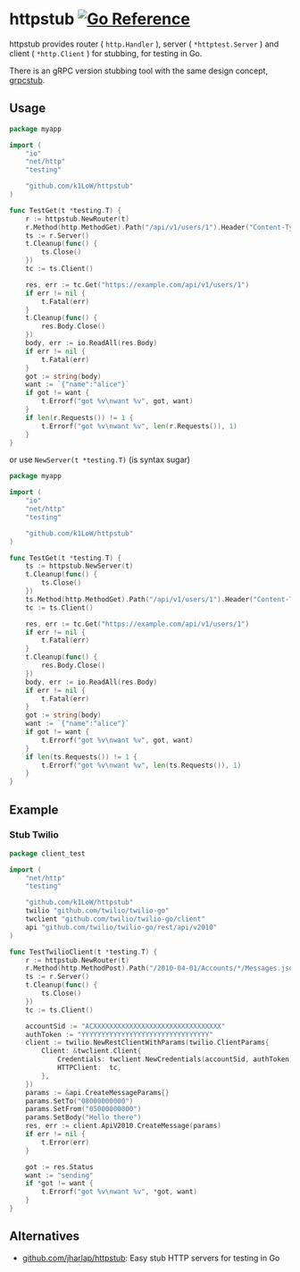 # httpstub [![Go Reference](https://pkg.go.dev/badge/github.com/k1LoW/httpstub.svg)](https://pkg.go.dev/github.com/k1LoW/httpstub)

httpstub provides router ( `http.Handler` ), server ( `*httptest.Server` ) and client ( `*http.Client` ) for stubbing, for testing in Go.

There is an gRPC version stubbing tool with the same design concept, [grpcstub](https://github.com/k1LoW/grpcstub).

## Usage

``` go
package myapp

import (
	"io"
	"net/http"
	"testing"

	"github.com/k1LoW/httpstub"
)

func TestGet(t *testing.T) {
	r := httpstub.NewRouter(t)
	r.Method(http.MethodGet).Path("/api/v1/users/1").Header("Content-Type", "application/json").ResponseString(http.StatusOK, `{"name":"alice"}`)
	ts := r.Server()
	t.Cleanup(func() {
		ts.Close()
	})
	tc := ts.Client()

	res, err := tc.Get("https://example.com/api/v1/users/1")
	if err != nil {
		t.Fatal(err)
	}
	t.Cleanup(func() {
		res.Body.Close()
	})
	body, err := io.ReadAll(res.Body)
	if err != nil {
		t.Fatal(err)
	}
	got := string(body)
	want := `{"name":"alice"}`
	if got != want {
		t.Errorf("got %v\nwant %v", got, want)
	}
	if len(r.Requests()) != 1 {
		t.Errorf("got %v\nwant %v", len(r.Requests()), 1)
	}
}
```

or use `NewServer(t *testing.T)` (is syntax sugar)

``` go
package myapp

import (
	"io"
	"net/http"
	"testing"

	"github.com/k1LoW/httpstub"
)

func TestGet(t *testing.T) {
	ts := httpstub.NewServer(t)
	t.Cleanup(func() {
		ts.Close()
	})
	ts.Method(http.MethodGet).Path("/api/v1/users/1").Header("Content-Type", "application/json").ResponseString(http.StatusOK, `{"name":"alice"}`)
	tc := ts.Client()

	res, err := tc.Get("https://example.com/api/v1/users/1")
	if err != nil {
		t.Fatal(err)
	}
	t.Cleanup(func() {
		res.Body.Close()
	})
	body, err := io.ReadAll(res.Body)
	if err != nil {
		t.Fatal(err)
	}
	got := string(body)
	want := `{"name":"alice"}`
	if got != want {
		t.Errorf("got %v\nwant %v", got, want)
	}
	if len(ts.Requests()) != 1 {
		t.Errorf("got %v\nwant %v", len(ts.Requests()), 1)
	}
}
```

## Example

### Stub Twilio

``` go
package client_test

import (
	"net/http"
	"testing"

	"github.com/k1LoW/httpstub"
	twilio "github.com/twilio/twilio-go"
	twclient "github.com/twilio/twilio-go/client"
	api "github.com/twilio/twilio-go/rest/api/v2010"
)

func TestTwilioClient(t *testing.T) {
	r := httpstub.NewRouter(t)
	r.Method(http.MethodPost).Path("/2010-04-01/Accounts/*/Messages.json").ResponseString(http.StatusCreated, `{"status":"sending"}`)
	ts := r.Server()
	t.Cleanup(func() {
		ts.Close()
	})
	tc := ts.Client()

	accountSid := "ACXXXXXXXXXXXXXXXXXXXXXXXXXXXXXXXX"
	authToken := "YYYYYYYYYYYYYYYYYYYYYYYYYYYYYYYY"
	client := twilio.NewRestClientWithParams(twilio.ClientParams{
		Client: &twclient.Client{
			Credentials: twclient.NewCredentials(accountSid, authToken),
			HTTPClient:  tc,
		},
	})
	params := &api.CreateMessageParams{}
	params.SetTo("08000000000")
	params.SetFrom("05000000000")
	params.SetBody("Hello there")
	res, err := client.ApiV2010.CreateMessage(params)
	if err != nil {
		t.Error(err)
	}

	got := res.Status
	want := "sending"
	if *got != want {
		t.Errorf("got %v\nwant %v", *got, want)
	}
}
```

## Alternatives

- [github.com/jharlap/httpstub](https://github.com/jharlap/httpstub): Easy stub HTTP servers for testing in Go
